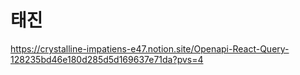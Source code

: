# 태진
https://crystalline-impatiens-e47.notion.site/Openapi-React-Query-128235bd46e180d285d5d169637e71da?pvs=4
